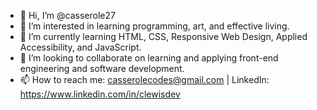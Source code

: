 - 👋 Hi, I’m @casserole27
- 👀 I’m interested in learning programming, art, and effective living.
- 🌱 I’m currently learning HTML, CSS, Responsive Web Design, Applied Accessibility, and JavaScript.
- 💞️ I’m looking to collaborate on learning and applying front-end engineering and software development.
- 📫 How to reach me: casserolecodes@gmail.com | LinkedIn: https://www.linkedin.com/in/clewisdev

<!---
casserole27/casserole27 is a ✨ special ✨ repository because its `README.md` (this file) appears on your GitHub profile.
You can click the Preview link to take a look at your changes.
--->

